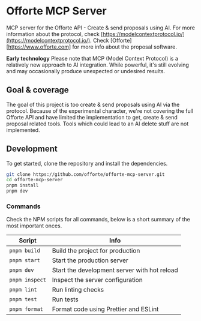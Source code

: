 # Offorte MCP Server

MCP server for the Offorte API - Create & send proposals using AI.
For more information about the protocol, check [https://modelcontextprotocol.io/](https://modelcontextprotocol.io/).
Check [Offorte][https://www.offorte.com] for more info about the proposal software.

**Early technology**
Please note that MCP (Model Context Protocol) is a relatively new approach to AI integration.
While powerful, it's still evolving and may occasionally produce unexpected or undesired results.


## Goal & coverage
The goal of this project is too create & send proposals using AI via the protocol.
Because of the experimental character, we're not covering the full Offorte API and have limited the implementation to get, create & send proposal related tools.
Tools which could lead to an AI delete stuff are not implemented.


## Development

To get started, clone the repository and install the dependencies.

```bash
git clone https://github.com/offorte/offorte-mcp-server.git
cd offorte-mcp-server
pnpm install
pnpm dev
```


### Commands

Check the NPM scripts for all commands, below is a short summary of the most important onces.

| Script | Info |
|--------|------|
| `pnpm build` | Build the project for production |
| `pnpm start` | Start the production server |
| `pnpm dev` | Start the development server with hot reload |
| `pnpm inspect` | Inspect the server configuration |
| `pnpm lint` | Run linting checks |
| `pnpm test` | Run tests |
| `pnpm format` | Format code using Prettier and ESLint |

